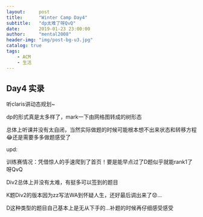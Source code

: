 ```yaml
---
layout:     post
title:      "Winter Camp Day4"
subtitle:   "dp太难了呀QvQ"
date:       2019-01-23 23:00:00
author:     "mental2008"
header-img: "img/post-bg-u3.jpg"
catalog: true
tags:
    - ACM
    - 生活
---
```


## Day4 实录

听claris讲动态规划~

dp的形式真是太多样了，mark一下由网格图转成的树形态

总体上听课并没有太自闭，当然实际做题的时候可能根本想不出来状态和转移方程😂还是需要多多做题感受了

upd:

训练赛情况：凭借惊人的手速爬到了首页！要是能早点过了D题似乎就能rank1了呀QvQ

Div2总体上并没有太难，有挺多可以签到的题目

K题Div2的版本因为zz写法WA到怀疑人生，还好最后调出来了😟...

D这种类型的题目自己基本上是无从下手的...补题的时候再仔细感受感受